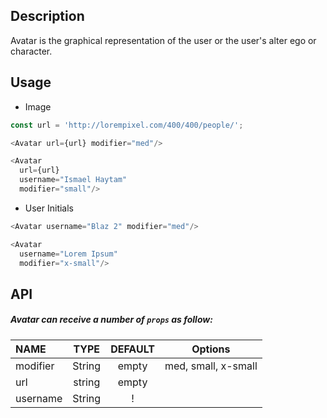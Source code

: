 ## Description

Avatar is the graphical representation of the user or the user's alter ego or character.

## Usage

- Image

```js
const url = 'http://lorempixel.com/400/400/people/';

<Avatar url={url} modifier="med"/>

<Avatar
  url={url}
  username="Ismael Haytam"
  modifier="small"/>
```

- User Initials

```js
<Avatar username="Blaz 2" modifier="med"/>

<Avatar
  username="Lorem Ipsum"
  modifier="x-small"/>
```

## API

##### Avatar can receive a number of `props` as follow:

| NAME     |  TYPE  | DEFAULT | Options             |
| :------- | :----: | :-----: | ------------------- |
| modifier | String |  empty  | med, small, x-small |
| url      | string |  empty  |
| username | String |    !    |
